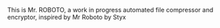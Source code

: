 This is Mr. ROBOTO, a work in progress automated file compressor and encryptor, inspired by Mr Roboto by Styx

